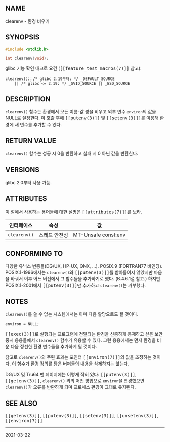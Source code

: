 ## NAME

clearenv - 환경 비우기

## SYNOPSIS

```c
#include <stdlib.h>

int clearenv(void);
```

glibc 기능 확인 매크로 요건 (<tt>[[feature_test_macros(7)]]</tt> 참고):

`clearenv()`:
:   `/* glibc 2.19부터: */ _DEFAULT_SOURCE`<br>
    `    || /* glibc <= 2.19: */ _SVID_SOURCE || _BSD_SOURCE`

## DESCRIPTION

`clearenv()` 함수는 환경에서 모든 이름-값 쌍을 비우고 외부 변수 `environ`의 값을 NULL로 설정한다. 이 호출 후에 <tt>[[putenv(3)]]</tt> 및 <tt>[[setenv(3)]]</tt>를 이용해 환경에 새 변수를 추가할 수 있다.

## RETURN VALUE

`clearenv()` 함수는 성공 시 0을 반환하고 실패 시 0 아닌 값을 반환한다.

## VERSIONS

glibc 2.0부터 사용 가능.

## ATTRIBUTES

이 절에서 사용하는 용어들에 대한 설명은 <tt>[[attributes(7)]]</tt>를 보라.

| 인터페이스 | 속성 | 값 |
| --- | --- | --- |
| `clearenv()` | 스레드 안전성 | MT-Unsafe const:env |

## CONFORMING TO

다양한 유닉스 변종들(DG/UX, HP-UX, QNX, ...). POSIX.9 (FORTRAN77 바인딩). POSIX.1-1996에서는 `clearenv()`와 <tt>[[putenv(3)]]</tt>를 받아들이지 않았지만 마음을 바꿔서 이후 어느 버전에서 그 함수들을 추가하기로 했다. (B.4.6.1절 참고.) 하지만 POSIX.1-2001에서 <tt>[[putenv(3)]]</tt>만 추가하고 `clearenv()`는 거부했다.

## NOTES

`clearenv()`를 쓸 수 없는 시스템에서는 아마 다음 할당으로도 될 것이다.

```
environ = NULL;
```

<tt>[[exec(3)]]</tt>로 실행되는 프로그램에 전달되는 환경을 신중하게 통제하고 싶은 보안 중시 응용들에서 `clearenv()` 함수가 유용할 수 있다. 그런 응용에서는 먼저 환경을 비운 다음 정선한 환경 변수들을 추가하게 될 것이다.

참고로 `clearenv()`의 주된 효과는 포인터 <tt>[[environ(7)]]</tt>의 값을 조정하는 것이다. 이 함수가 환경 정의를 담은 버퍼들의 내용을 삭제하지는 않는다.

DG/UX 및 Tru64 맨 페이지에는 이렇게 적혀 있다: <tt>[[putenv(3)]]</tt>, <tt>[[getenv(3)]]</tt>, `clearenv()` 외의 어떤 방법으로 `environ`을 변경했으면 `clearenv()`가 오류를 반환하게 되며 프로세스 환경이 그대로 유지된다.

## SEE ALSO

<tt>[[getenv(3)]]</tt>, <tt>[[putenv(3)]]</tt>, <tt>[[setenv(3)]]</tt>, <tt>[[unsetenv(3)]]</tt>, <tt>[[environ(7)]]</tt>

----

2021-03-22
